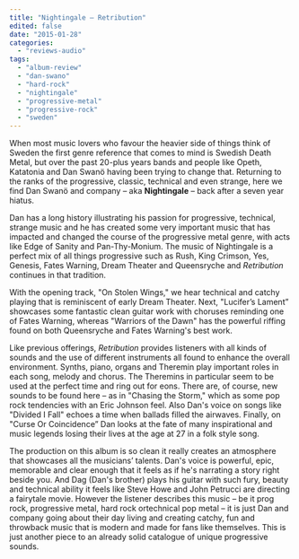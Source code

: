 ```yaml
---
title: "Nightingale – Retribution"
edited: false
date: "2015-01-28"
categories:
  - "reviews-audio"
tags:
  - "album-review"
  - "dan-swano"
  - "hard-rock"
  - "nightingale"
  - "progressive-metal"
  - "progressive-rock"
  - "sweden"
---
```


When most music lovers who favour the heavier side of things think of Sweden the first genre reference that comes to mind is Swedish Death Metal, but over the past 20-plus years bands and people like Opeth, Katatonia and Dan Swanö having been trying to change that. Returning to the ranks of the progressive, classic, technical and even strange, here we find Dan Swanö and company – aka **Nightingale** – back after a seven year hiatus.

Dan has a long history illustrating his passion for progressive, technical, strange music and he has created some very important music that has impacted and changed the course of the progressive metal genre, with acts like Edge of Sanity and Pan-Thy-Monium. The music of Nightingale is a perfect mix of all things progressive such as Rush, King Crimson, Yes, Genesis, Fates Warning, Dream Theater and Queensryche and _Retribution_ continues in that tradition.

With the opening track, "On Stolen Wings," we hear technical and catchy playing that is reminiscent of early Dream Theater. Next, "Lucifer’s Lament” showcases some fantastic clean guitar work with choruses reminding one of Fates Warning, whereas "Warriors of the Dawn" has the powerful riffing found on both Queensryche and Fates Warning's best work.

Like previous offerings, _Retribution_ provides listeners with all kinds of sounds and the use of different instruments all found to enhance the overall environment. Synths, piano, organs and Theremin play important roles in each song, melody and chorus. The Theremins in particular seem to be used at the perfect time and ring out for eons. There are, of course, new sounds to be found here – as in "Chasing the Storm," which as some pop rock tendencies with an Eric Johnson feel. Also Dan's voice on songs like "Divided I Fall" echoes a time when ballads filled the airwaves. Finally, on "Curse Or Coincidence” Dan looks at the fate of many inspirational and music legends losing their lives at the age at 27 in a folk style song.

The production on this album is so clean it really creates an atmosphere that showcases all the musicians’ talents. Dan's voice is powerful, epic, memorable and clear enough that it feels as if he's narrating a story right beside you. And Dag (Dan's brother) plays his guitar with such fury, beauty and technical ability it feels like Steve Howe and John Petrucci are directing a fairytale movie. However the listener describes this music – be it prog rock, progressive metal, hard rock ortechnical pop metal – it is just Dan and company going about their day living and creating catchy, fun and throwback music that is modern and made for fans like themselves. This is just another piece to an already solid catalogue of unique progressive sounds.
